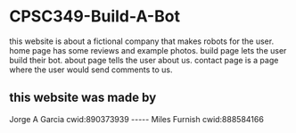 # CPSC349-Build-A-Bot

this website is about a fictional company that makes robots for the user.
home page has some reviews and example photos.
build page lets the user build their bot.
about page tells the user about us.
contact page is a page where the user would send comments to us.
## this website was made by
Jorge A Garcia  cwid:890373939 ----- 
Miles Furnish   cwid:888584166
